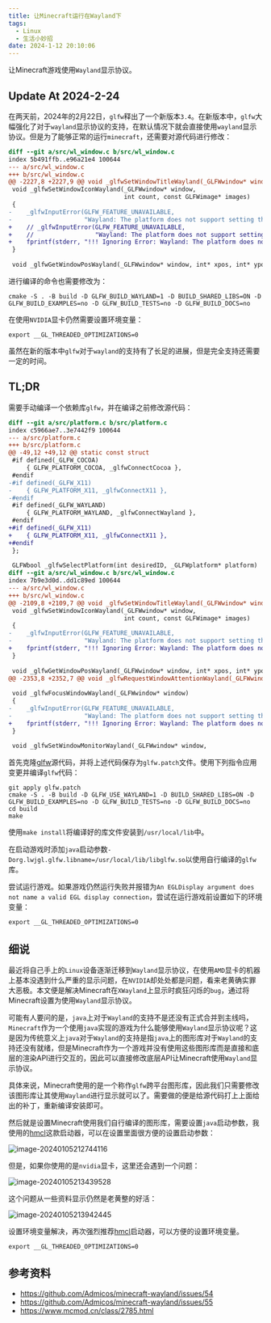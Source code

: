 ```yaml
---
title: 让Minecraft运行在Wayland下
tags:
  - Linux
  - 生活小妙招
date: 2024-1-12 20:10:06
---
```


让Minecraft游戏使用`Wayland`显示协议。

<!--more-->

## Update At 2024-2-24

在两天前，2024年的2月22日，`glfw`释出了一个新版本`3.4`。在新版本中，`glfw`大幅强化了对于`wayland`显示协议的支持，在默认情况下就会直接使用`wayland`显示协议。但是为了能够正常的运行`minecraft`，还需要对源代码进行修改：

```diff
diff --git a/src/wl_window.c b/src/wl_window.c
index 5b491ffb..e96a21e4 100644
--- a/src/wl_window.c
+++ b/src/wl_window.c
@@ -2227,8 +2227,9 @@ void _glfwSetWindowTitleWayland(_GLFWwindow* window, const char* title)
 void _glfwSetWindowIconWayland(_GLFWwindow* window,
                                int count, const GLFWimage* images)
 {
-    _glfwInputError(GLFW_FEATURE_UNAVAILABLE,
-                    "Wayland: The platform does not support setting the window icon");
+    // _glfwInputError(GLFW_FEATURE_UNAVAILABLE,
+    //                 "Wayland: The platform does not support setting the window icon");
+    fprintf(stderr, "!!! Ignoring Error: Wayland: The platform does not support setting the window icon\n");
 }
 
 void _glfwGetWindowPosWayland(_GLFWwindow* window, int* xpos, int* ypos)
```

进行编译的命令也需要修改为：

```shell
cmake -S . -B build -D GLFW_BUILD_WAYLAND=1 -D BUILD_SHARED_LIBS=ON -D GLFW_BUILD_EXAMPLES=no -D GLFW_BUILD_TESTS=no -D GLFW_BUILD_DOCS=no
```

在使用`NVIDIA`显卡仍然需要设置环境变量：

```shell
export __GL_THREADED_OPTIMIZATIONS=0
```

虽然在新的版本中`glfw`对于`wayland`的支持有了长足的进展，但是完全支持还需要一定的时间。

## TL;DR

需要手动编译一个依赖库`glfw`，并在编译之前修改源代码：

```diff
diff --git a/src/platform.c b/src/platform.c
index c5966ae7..3e7442f9 100644
--- a/src/platform.c
+++ b/src/platform.c
@@ -49,12 +49,12 @@ static const struct
 #if defined(_GLFW_COCOA)
     { GLFW_PLATFORM_COCOA, _glfwConnectCocoa },
 #endif
-#if defined(_GLFW_X11)
-    { GLFW_PLATFORM_X11, _glfwConnectX11 },
-#endif
 #if defined(_GLFW_WAYLAND)
     { GLFW_PLATFORM_WAYLAND, _glfwConnectWayland },
 #endif
+#if defined(_GLFW_X11)
+    { GLFW_PLATFORM_X11, _glfwConnectX11 },
+#endif
 };
 
 GLFWbool _glfwSelectPlatform(int desiredID, _GLFWplatform* platform)
diff --git a/src/wl_window.c b/src/wl_window.c
index 7b9e3d0d..dd1c89ed 100644
--- a/src/wl_window.c
+++ b/src/wl_window.c
@@ -2109,8 +2109,7 @@ void _glfwSetWindowTitleWayland(_GLFWwindow* window, const char* title)
 void _glfwSetWindowIconWayland(_GLFWwindow* window,
                                int count, const GLFWimage* images)
 {
-    _glfwInputError(GLFW_FEATURE_UNAVAILABLE,
-                    "Wayland: The platform does not support setting the window icon");
+    fprintf(stderr, "!!! Ignoring Error: Wayland: The platform does not support setting the window icon\n");
 }
 
 void _glfwGetWindowPosWayland(_GLFWwindow* window, int* xpos, int* ypos)
@@ -2353,8 +2352,7 @@ void _glfwRequestWindowAttentionWayland(_GLFWwindow* window)
 
 void _glfwFocusWindowWayland(_GLFWwindow* window)
 {
-    _glfwInputError(GLFW_FEATURE_UNAVAILABLE,
-                    "Wayland: The platform does not support setting the input focus");
+    fprintf(stderr, "!!! Ignoring Error: Wayland: The platform does not support setting the input focus\n");
 }
 
 void _glfwSetWindowMonitorWayland(_GLFWwindow* window,
```

首先克隆[glfw](https://github.com/glfw/glfw)源代码，并将上述代码保存为`glfw.patch`文件。使用下列指令应用变更并编译`glfw`代码：

```shell
git apply glfw.patch
cmake -S . -B build -D GLFW_USE_WAYLAND=1 -D BUILD_SHARED_LIBS=ON -D GLFW_BUILD_EXAMPLES=no -D GLFW_BUILD_TESTS=no -D GLFW_BUILD_DOCS=no
cd build
make
```

使用`make install`将编译好的库文件安装到`/usr/local/lib`中。

在启动游戏时添加`java`启动参数`-Dorg.lwjgl.glfw.libname=/usr/local/lib/libglfw.so`以使用自行编译的`glfw`库。

尝试运行游戏。如果游戏仍然运行失败并报错为`An EGLDisplay argument does not name a valid EGL display connection`，尝试在运行游戏前设置如下的环境变量：

```shell
export __GL_THREADED_OPTIMIZATIONS=0
```

## 细说

最近将自己手上的`Linux`设备逐渐迁移到`Wayland`显示协议，在使用`AMD`显卡的机器上基本没遇到什么严重的显示问题，在`NVIDIA`却处处都是问题，看来老黄确实罪大恶极。本文便是解决Minecraft在`XWayland`上显示时疯狂闪烁的`bug`，通过将Minecraft设置为使用`Wayland`显示协议。

可能有人要问的是，`java`上对于`Wayland`的支持不是还没有正式合并到主线吗，`Minecraft`作为一个使用`java`实现的游戏为什么能够使用`Wayland`显示协议呢？这是因为传统意义上`java`对于`Wayland`的支持是指`java`上的图形库对于`Wayland`的支持还没有就绪，但是Minecraft作为一个游戏并没有使用这些图形库而是直接和底层的渲染API进行交互的，因此可以直接修改底层API让Minecraft使用`Wayland`显示协议。

具体来说，Minecraft使用的是一个称作`glfw`跨平台图形库，因此我们只需要修改该图形库让其使用`Wayland`进行显示就可以了。需要做的便是给源代码打上上面给出的补丁，重新编译安装即可。

然后就是设置Minecraft使用我们自行编译的图形库，需要设置`java`启动参数，我使用的[hmcl](https://github.com/huanghongxun/HMCL)这款启动器，可以在设置里面很方便的设置启动参数：

![image-20240105212744116](./minecraft-wayland/image-20240105212744116.png)

但是，如果你使用的是`nvidia`显卡，这里还会遇到一个问题：

![image-20240105213439528](./minecraft-wayland/image-20240105213439528.png)

这个问题从一些资料显示仍然是老黄整的好活：

![image-20240105213942445](./minecraft-wayland/image-20240105213942445.png)

设置环境变量解决，再次强烈推荐[hmcl](https://github.com/huanghongxun/HMCL)启动器，可以方便的设置环境变量。

```
export __GL_THREADED_OPTIMIZATIONS=0
```

## 参考资料

- https://github.com/Admicos/minecraft-wayland/issues/54
- https://github.com/Admicos/minecraft-wayland/issues/55
- https://www.mcmod.cn/class/2785.html
